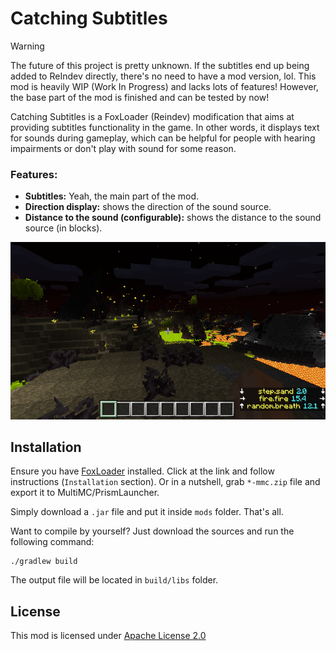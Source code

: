 # Catching Subtitles

> [!WARNING]  
> The future of this project is pretty unknown. If the subtitles end up being added to ReIndev directly, there's no need to have a mod version, lol.
> This mod is heavily WIP (Work In Progress) and lacks lots of features! However, the base part of the mod is finished and can be tested by now!

Catching Subtitles is a FoxLoader (Reindev) modification that aims at providing subtitles functionality in the game.
In other words, it displays text for sounds during gameplay, which can be helpful for people with hearing impairments or don't play with sound for some reason.

### Features:
- **Subtitles:** Yeah, the main part of the mod.
- **Direction display:** shows the direction of the sound source.
- **Distance to the sound (configurable):** shows the distance to the sound source (in blocks).

![Screenshot 1](https://github.com/tracystacktrace/CatchingSubtitles/raw/main/docs/screenshot_1.png)

## Installation

Ensure you have [FoxLoader](https://github.com/Fox2Code/FoxLoader) installed. Click at the link and follow instructions (`Installation` section). Or in a nutshell, grab `*-mmc.zip` file and export it to MultiMC/PrismLauncher.

Simply download a `.jar` file and put it inside `mods` folder. That's all.

Want to compile by yourself? Just download the sources and run the following command:
```shell
./gradlew build
```

The output file will be located in `build/libs` folder.

## License

This mod is licensed under [Apache License 2.0](https://github.com/tracystacktrace/CatchingSubtitles/blob/main/LICENSE)